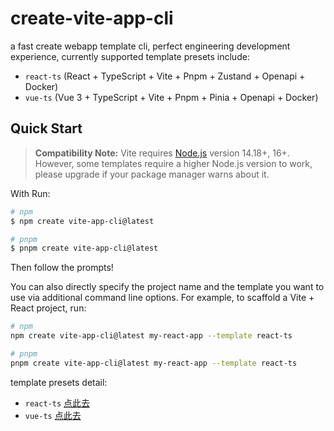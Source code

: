 # create-vite-app-cli
a fast create webapp template cli, perfect engineering development experience, currently supported template presets include:
- `react-ts` (React + TypeScript + Vite + Pnpm + Zustand + Openapi + Docker)
- `vue-ts` (Vue 3 + TypeScript + Vite + Pnpm + Pinia + Openapi + Docker)

## Quick Start

> **Compatibility Note:**
> Vite requires [Node.js](https://nodejs.org/en/) version 14.18+, 16+. However, some templates require a higher Node.js version to work, please upgrade if your package manager warns about it.

With Run:

```bash
# npm
$ npm create vite-app-cli@latest

# pnpm
$ pnpm create vite-app-cli@latest
```

Then follow the prompts!

You can also directly specify the project name and the template you want to use via additional command line options. For example, to scaffold a Vite + React project, run:

```bash
# npm
npm create vite-app-cli@latest my-react-app --template react-ts

# pnpm
pnpm create vite-app-cli@latest my-react-app --template react-ts
```

template presets detail:

- `react-ts` [点此去](https://github.com/rookie-luochao/create-vite-app-cli/tree/master/template-react-ts)
- `vue-ts` [点此去](https://github.com/rookie-luochao/create-vite-app-cli/tree/master/template-vue-ts)
